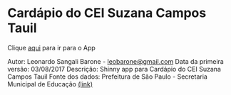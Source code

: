 # Cardápio do CEI Suzana Campos Tauil

Clique [aqui](https://leobarone.shinyapps.io/cardapio_cei_suzana_campos/) para ir para o App

Autor: Leonardo Sangali Barone - [leobarone@gmail.com](leobarone@gmail.com)
Data da primeira versão: 03/08/2017
Descrição: Shinny app para Cardápio do CEI Suzana Campos Tauil
Fonte dos dados: Prefeitura de São Paulo - Secretaria Municipal de Educação [(link)](http://portal.sme.prefeitura.sp.gov.br/Main/Noticia/Visualizar/PortalSMESP/Cardapios-das-Unidades-com-Gestao-Terceirizada)
